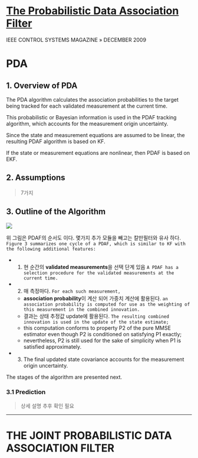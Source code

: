 # [The Probabilistic Data Association Filter](http://citeseerx.ist.psu.edu/viewdoc/download?doi=10.1.1.212.383&rep=rep1&type=pdf)

IEEE CONTROL SYSTEMS MAGAZINE » DECEMBER 2009


# PDA

## 1. Overview of PDA

The PDA algorithm calculates the association probabilities to the target being tracked for each validated measurement
at the current time. 

This probabilistic or Bayesian information is used in the PDAF tracking algorithm, which accounts for the measurement origin uncertainty. 

Since the state and measurement equations are assumed to be linear, the resulting PDAF algorithm is based on KF. 

If the state or measurement equations are nonlinear, then PDAF is based on EKF. 

## 2. Assumptions

> 7가지 

## 3. Outline of the Algorithm 

![](https://i.imgur.com/wt0zRo7.png)

위 그림은 PDAF의 순서도 이다. 몇가지 추가 모듈을 빼고는 칼만필터와 유사 하다. `Figure 3 summarizes one cycle of a PDAF, which is similar to KF with the following additional features:  `
- 1) 현 순간의 **validated measurements**을 선택 단계 있음 `A PDAF has a selection procedure for the validated measurements at the current time.`
- 2) 매 측정마다. `For each such measurement, `
    - **association probability**이 계산 되어 가중치 계산에 활용된다. `an association probability is computed for use as the weighting of this measurement in the combined innovation. `
    - 결과는 상태 추정값 update에 활용된다. `The resulting combined innovation is used in the update of the state estimate;`
    - this computation conforms to property P2 of the pure MMSE estimator even though P2 is conditioned on satisfying P1 exactly; 
    - nevertheless, P2 is still used for the sake of simplicity when P1 is satisfied approximately.
- 3) The final updated state covariance accounts for the measurement origin uncertainty.

The stages of the algorithm are presented next. 


### 3.1 Prediction


> 상세 설명 추후 확인 필요 

---

# THE JOINT PROBABILISTIC DATA ASSOCIATION FILTER 